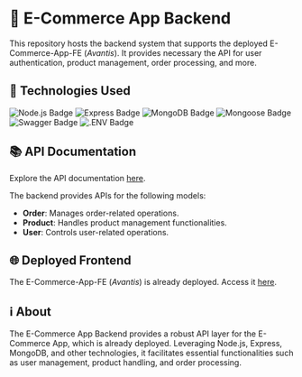 # 🛒 E-Commerce App Backend

This repository hosts the backend system that supports the deployed E-Commerce-App-FE (_Avantis_). It provides necessary the API for user authentication, product management, order processing, and more.

## 🚀 Technologies Used
![Node.js Badge](https://img.shields.io/badge/Node.js-393?logo=nodedotjs&logoColor=fff&style=for-the-badge)
![Express Badge](https://img.shields.io/badge/Express-000?logo=express&logoColor=fff&style=for-the-badge)
![MongoDB Badge](https://img.shields.io/badge/MongoDB-47A248?logo=mongodb&logoColor=fff&style=for-the-badge)
![Mongoose Badge](https://img.shields.io/badge/Mongoose-800?logo=mongoose&logoColor=fff&style=for-the-badge)
![Swagger Badge](https://img.shields.io/badge/Swagger-85EA2D?logo=swagger&logoColor=000&style=for-the-badge)
![.ENV Badge](https://img.shields.io/badge/.ENV-ECD53F?logo=dotenv&logoColor=000&style=for-the-badge)

## 📚 API Documentation

Explore the API documentation [here](https://avantis-backend.azurewebsites.net/api-docs/#/).

The backend provides APIs for the following models:

- **Order**: Manages order-related operations.
- **Product**: Handles product management functionalities.
- **User**: Controls user-related operations.

## 🌐 Deployed Frontend

The E-Commerce-App-FE (_Avantis_) is already deployed. Access it [here](https://avantis-store.netlify.app/).

## ℹ️ About

The E-Commerce App Backend provides a robust API layer for the E-Commerce App, which is already deployed. Leveraging Node.js, Express, MongoDB, and other technologies, it facilitates essential functionalities such as user management, product handling, and order processing.
